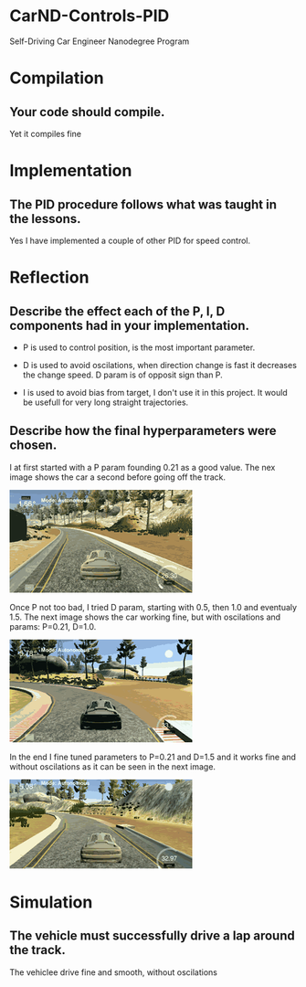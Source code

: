 # CarND-Controls-PID
Self-Driving Car Engineer Nanodegree Program

# Compilation

## Your code should compile.
Yet it compiles fine

# Implementation

## The PID procedure follows what was taught in the lessons.
Yes I have implemented a couple of other PID for speed control.

# Reflection
## Describe the effect each of the P, I, D components had in your implementation.
* P is used to control position, is the most important parameter.

* D is used to avoid oscilations, when direction change is fast it decreases the change speed. D param is of opposit sign than P.

* I is used to avoid bias from target, I don't use it in this project. It would be usefull for very long straight trajectories.

## Describe how the final hyperparameters were chosen.
I at first started with a P param founding 0.21 as a good value. The nex image shows the car a second before going off the track.

![using only P parameter](images/CarND-T2P4-OnlyP.gif)

Once P not too bad, I tried D param, starting with 0.5, then 1.0 and eventualy 1.5. The next image shows the car working fine, but with oscilations and params: P=0.21, D=1.0.

![using only P parameter](images/CarND-T2P4-PDbad.gif)

In the end I fine tuned parameters to P=0.21 and D=1.5 and it works fine and without oscilations as it can be seen in the next image.

![using only P parameter](images/CarND-T2P4-Ok.gif)


# Simulation
## The vehicle must successfully drive a lap around the track.
The vehiclee drive fine and smooth, without oscilations
